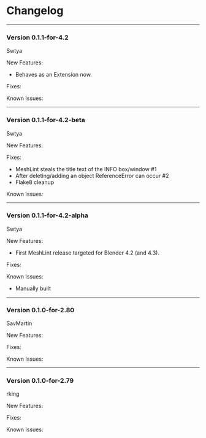 # Changelog


---
### Version 0.1.1-for-4.2

Swtya

New Features: 
* Behaves as an Extension now.

Fixes:

Known Issues:

---
### Version 0.1.1-for-4.2-beta

Swtya

New Features:

Fixes:
* MeshLint steals the title text of the INFO box/window #1
* After deleting/adding an object ReferenceError can occur #2
* Flake8 cleanup

Known Issues:

---
### Version 0.1.1-for-4.2-alpha

Swtya

New Features: 
* First MeshLint release targeted for Blender 4.2 (and 4.3).

Fixes:

Known Issues: 
* Manually built

---
### Version 0.1.0-for-2.80

SavMartin

New Features:

Fixes:

Known Issues:

---
### Version 0.1.0-for-2.79

rking

New Features:

Fixes:

Known Issues:

